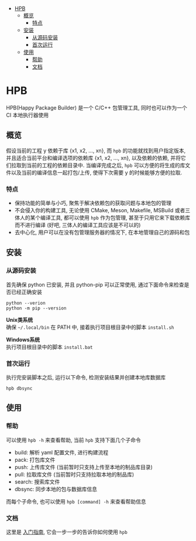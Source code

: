 - [HPB](#hpb)
  - [概览](#概览)
    - [特点](#特点)
  - [安装](#安装)
    - [从源码安装](#从源码安装)
    - [首次运行](#首次运行)
  - [使用](#使用)
    - [帮助](#帮助)
    - [文档](#文档)


# HPB
HPB(Happy Package Builder) 是一个 C/C++ 包管理工具, 同时也可以作为一个 CI 本地执行器使用  

## 概览
假设当前的工程 y 依赖于库 {x1, x2, ..., xn}, 而 `hpb` 的功能就找到用户指定版本, 并且适合当前平台和编译选项的依赖库 {x1, x2, ..., xn}, 以及依赖的依赖, 并将它们拉取到当前的工程的依赖目录中. 当编译完成之后, `hpb` 可以方便的将生成的库文件以及当前的编译信息一起打包/上传, 使得下次需要 y 的时候能够方便的拉取.  

### 特点
* 保持功能的简单与小巧, 聚焦于解决依赖包的获取问题与本地包的管理
* 不会侵入你的构建工具, 无论使用 CMake, Meson, Makefile, MSBuild 或者三体人的某个编译工具, 都可以使用 `hpb` 作为包管理, 甚至于只用它来下载依赖库而不进行编译 (好吧, 三体人的编译工具应该是不可以的)
* 去中心化, 用户可以在没有包管理服务器的情况下, 在本地管理自己的源码和包

## 安装

### 从源码安装
首先确保 python 已安装, 并且 python-pip 可以正常使用, 通过下面命令来检查是否已经正确安装
```
python --verion
python -m pip --version
```

**Unix类系统**  
确保 `~/.local/bin` 在 PATH 中, 接着执行项目根目录中的脚本 `install.sh`  

**Windows系统**  
执行项目根目录中的脚本 `install.bat`  

### 首次运行
执行完安装脚本之后, 运行以下命令, 检测安装结果并创建本地库数据库
```
hpb dbsync
```

## 使用

### 帮助

可以使用 `hpb -h` 来查看帮助, 当前 `hpb` 支持下面几个子命令  
* build: 解析 yaml 配置文件, 进行构建流程
* pack: 打包库文件
* push: 上传库文件 (当前暂时只支持上传至本地的制品库目录)
* pull: 拉取库文件 (当前暂时只支持拉取本地的制品库)
* search: 搜索库文件
* dbsync: 同步本地的包与数据库信息

而每个子命令, 也可以使用 `hpb [command] -h` 来查看帮助信息

### 文档
这里是 [入门指南](./doc/cn/user_guide.md), 它会一步一步的告诉你如何使用 `hpb`